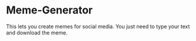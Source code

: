 # Meme-Generator
This lets you create memes for social media. You just need to type your text and download the meme.
